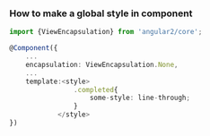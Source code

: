 ### How to make a global style in component 
```typescript
import {ViewEncapsulation} from 'angular2/core';

@Component({
    ...
    encapsulation: ViewEncapsulation.None,
    ...
    template:<style>
                .completed{
                    some-style: line-through;
                }
            </style>
})
```
